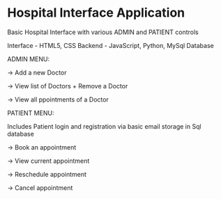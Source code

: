 # Hospital Interface Application
Basic Hospital Interface with various ADMIN and PATIENT controls


Interface - HTML5, CSS
Backend - JavaScript, Python, MySql Database



ADMIN MENU:

-> Add a new Doctor

-> View list of Doctors + Remove a Doctor

-> View all ppointments of a Doctor



PATIENT MENU:

Includes Patient login and registration via basic email storage in Sql database

-> Book an appointment

-> View current appointment

-> Reschedule appointment

-> Cancel appointment
